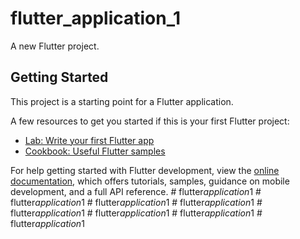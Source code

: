 # flutter_application_1

A new Flutter project.

## Getting Started

This project is a starting point for a Flutter application.

A few resources to get you started if this is your first Flutter project:

- [Lab: Write your first Flutter app](https://docs.flutter.dev/get-started/codelab)
- [Cookbook: Useful Flutter samples](https://docs.flutter.dev/cookbook)

For help getting started with Flutter development, view the
[online documentation](https://docs.flutter.dev/), which offers tutorials,
samples, guidance on mobile development, and a full API reference.
#   f l u t t e r _ a p p l i c a t i o n _ 1  
 #   f l u t t e r _ a p p l i c a t i o n _ 1  
 #   f l u t t e r _ a p p l i c a t i o n _ 1  
 #   f l u t t e r _ a p p l i c a t i o n _ 1  
 #   f l u t t e r _ a p p l i c a t i o n _ 1  
 #   f l u t t e r _ a p p l i c a t i o n _ 1  
 #   f l u t t e r _ a p p l i c a t i o n _ 1  
 #   f l u t t e r _ a p p l i c a t i o n _ 1  
 